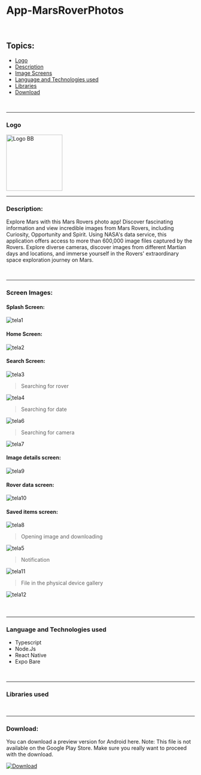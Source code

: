# App-MarsRoverPhotos

<br/>

## Topics:

- [Logo](#logo)
- [Description](#description)
- [Image Screens](#image-screens)
- [Language and Technologies used](#language-technologies)
- [Libraries](#libraries)
- [Download](#download)

<br/>

_______________________________________________________________________________________________________________________________________________________________________________________

### Logo <a name="logo"></a>

<img src="https://github.com/felipesllopes/App-MarsRoverPhotos/assets/99768939/177ddf8b-939b-451f-9a06-8c08db0c7da6" alt="Logo BB" width="150" height="150">

<br/>

_______________________________________________________________________________________________________________________________________________________________________________________

### Description: <a name="description"></a>

Explore Mars with this Mars Rovers photo app! Discover fascinating information and view incredible images from Mars Rovers, including Curiosity, Opportunity and Spirit. Using NASA's data service, this application offers access to more than 600,000 image files captured by the Rovers. Explore diverse cameras, discover images from different Martian days and locations, and immerse yourself in the Rovers' extraordinary space exploration journey on Mars.

<br/>

_______________________________________________________________________________________________________________________________________________________________________________________

### Screen Images: <a name="image-screens"> </a>

#### Splash Screen:

![tela1](https://github.com/felipesllopes/App-MarsRoverPhotos/assets/99768939/026cd555-a692-4a0b-aa04-a29875b139bf)

#### Home Screen:

![tela2](https://github.com/felipesllopes/App-MarsRoverPhotos/assets/99768939/0fa0ffce-a448-4536-a818-906e81377451)

#### Search Screen:

![tela3](https://github.com/felipesllopes/App-MarsRoverPhotos/assets/99768939/69fa382d-1ed0-4958-b86d-0042f44d8bc6)
> Searching for rover

![tela4](https://github.com/felipesllopes/App-MarsRoverPhotos/assets/99768939/529ae8ac-6d98-4fe9-8342-80df73d85559)

> Searching for date

![tela6](https://github.com/felipesllopes/App-MarsRoverPhotos/assets/99768939/9ba03aad-a1e3-4df1-a89a-9aeebffb6627)

> Searching for camera

![tela7](https://github.com/felipesllopes/App-MarsRoverPhotos/assets/99768939/a4edbab0-b912-4f2a-a78e-38f4f3a599d6)

#### Image details screen:

![tela9](https://github.com/felipesllopes/App-MarsRoverPhotos/assets/99768939/d248622b-0ac5-456c-975b-4b1c4ee871e0)

#### Rover data screen:

![tela10](https://github.com/felipesllopes/App-MarsRoverPhotos/assets/99768939/4be3cc51-28c7-4af7-bc98-87760d97ab83)

#### Saved items screen:

![tela8](https://github.com/felipesllopes/App-MarsRoverPhotos/assets/99768939/69a8c345-443b-49a7-b54c-f68314647431)

> Opening image and downloading

![tela5](https://github.com/felipesllopes/App-MarsRoverPhotos/assets/99768939/ff0fa9cb-656a-41de-94fd-6df466394f32)

> Notification

![tela11](https://github.com/felipesllopes/App-MarsRoverPhotos/assets/99768939/39fd618c-4497-45f9-b6c5-634065cbd58c)

> File in the physical device gallery

![tela12](https://github.com/felipesllopes/App-MarsRoverPhotos/assets/99768939/a77cdb6b-15f7-4e44-8bd4-a00246f656c7)


#### 

<br/>

_______________________________________________________________________________________________________________________________________________________________________________________


### Language and Technologies used <a name="language-technologies"></a>

- Typescript
- Node.Js
- React Native
- Expo Bare

<br/>

_______________________________________________________________________________________________________________________________________________________________________________________

### Libraries used <a name="libraries"></a>

<br/>

_______________________________________________________________________________________________________________________________________________________________________________________
 
 ### Download: <a name="download"></a>

 You can download a preview version for Android here. Note: This file is not available on the Google Play Store. Make sure you really want to proceed with the download.
 
 [![Download](https://img.shields.io/badge/Download-07C160?style=for-the-badge&logo=download&logoColor=white)]()
